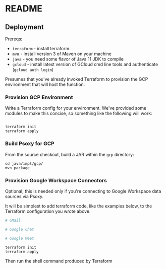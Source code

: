 # README


## Deployment

Prereqs:
  - `terraform` - install terraform
  - `mvn`  - install version 3 of Maven on your machine
  - `java` - you need some flavor of Java 11 JDK to compile
  - `gcloud` - install latest version of GCloud cmd line tools and authenticate (`gcloud auth login`)

Presumes that you've already invoked Terraform to provision the GCP environment that will host the
function.

### Provision GCP Environment
Write a Terraform config for your environment. We've provided some modules to make this concise, so
something like the following will work:

```terraform

```

```shell
terraform init
terraform apply
```


### Build Psoxy for GCP

From the source checkout, build a JAR within the `gcp` directory:

```shell
cd java/impl/gcp/
mvn package
```

### Provision Google Workspace Connectors
Optional; this is needed only if you're connecting to Google Workspace data sources via Psoxy.

It will be simplest to add terraform code, like the examples below, to the Terraform configuration
you wrote above.
```terraform
# GMail

# Google Chat

# Google Meet


```

```shell
terraform init
terraform apply
```


Then run the shell command produced by Terraform
